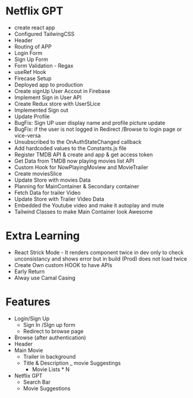 # Netflix GPT

- create react app
- Configured TailwingCSS
- Header
- Routing of APP
- Login Form
- Sign Up Form
- Form Validation - Regax
- useRef Hook
- Firecase Setup
- Deployed app to production
- Create signUp User Accout in Firebase
- Implement Sign in User API
- Create Redux store with UserSLice
- Implemented Sign out
- Update Profile
- BugFix: Sign UP user display name and profile picture update
- BugFix: if the user is not logged in Redirect /Browse to login page or vice-versa 
- Unsubscribed to the OnAuthStateChanged callback
- Add hardcoded values to the Constants.js file
- Register TMDB API & create and app & get access token 
- Get Data from TMDB now playing movies list API
- Custom Hook for NowPlayingMoview and MovieTrailer
- Create moviesSlice
- Update Store with movies Data
- Planning for MainContainer & Secondary container
- Fetch Data for trailer Video
- Update Store with Trailer Video Data
- Embedded the Youtube video and make it autoplay and mute
- Tailwind Classes to make Main Container look Awesome

# Extra Learning
- React Strick Mode - It renders component twice in dev only to check unconsistancy and shows error but in build (Prod) does not load twice
- Create Own custom HOOK to have APIs
- Early Return
- Alway use Camal Casing

# Features
- Login/Sign Up
  - Sign In /SIgn up form
  - Redirect to browse page
- Browse (after authentication)
 - Header
 - Main Movie
   - Trailer in background 
   - Title & Description
   _ movie Suggestings
      - Movie Lists * N
- Netflix GPT
  -  Search Bar 
  - Movie Suggestions